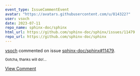 ```yaml
---
event_type: IssueCommentEvent
avatar: "https://avatars.githubusercontent.com/u/814322?"
user: vsoch
date: 2023-07-11
repo_name: sphinx-doc/sphinx
html_url: https://github.com/sphinx-doc/sphinx/issues/11479
repo_url: https://github.com/sphinx-doc/sphinx
---
```


<a href='https://github.com/vsoch' target='_blank'>vsoch</a> commented on issue <a href='https://github.com/sphinx-doc/sphinx/issues/11479' target='_blank'>sphinx-doc/sphinx#11479</a>.

<small>Gotcha, thanks will do!...</small>

<a href='https://github.com/sphinx-doc/sphinx/issues/11479' target='_blank'>View Comment</a>